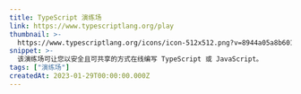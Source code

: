 ```yaml
---
title: TypeScript 演练场
link: https://www.typescriptlang.org/play
thumbnail: >-
  https://www.typescriptlang.org/icons/icon-512x512.png?v=8944a05a8b601855de116c8a56d3b3ae
snippet: >-
  该演练场可让您以安全且可共享的方式在线编写 TypeScript 或 JavaScript。
tags: ["演练场"]
createdAt: 2023-01-29T00:00:00.000Z
---
```

